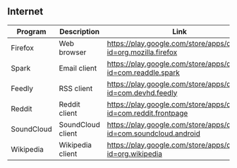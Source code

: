 ## Internet

| Program | Description | Link | Plugins | Comment |
| --- | --- | --- | --- | --- |
| Firefox | Web browser | https://play.google.com/store/apps/details?id=org.mozilla.firefox |
| Spark | Email client | https://play.google.com/store/apps/details?id=com.readdle.spark |
| Feedly | RSS client | https://play.google.com/store/apps/details?id=com.devhd.feedly |
| Reddit | Reddit client | https://play.google.com/store/apps/details?id=com.reddit.frontpage |
| SoundCloud | SoundCloud client | https://play.google.com/store/apps/details?id=com.soundcloud.android |
| Wikipedia | Wikipedia client | https://play.google.com/store/apps/details?id=org.wikipedia |
